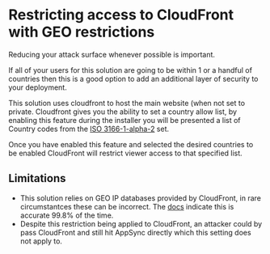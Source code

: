 # Restricting access to CloudFront with GEO restrictions

Reducing your attack surface whenever possible is important. 

If all of your users for this solution are going to be within 1 or a handful of countries then this is a good option to add an additional layer of security to your deployment.

This solution uses cloudfront to host the main website (when not set to private. Cloudfront gives you the ability to set a country allow list, by enabling this feature during the installer you will be presented a list of Country codes from the [ISO 3166-1-alpha-2](https://docs.aws.amazon.com/cdk/api/v2/docs/aws-cdk-lib.aws_cloudfront.CfnDistribution.GeoRestrictionProperty.html#locations) set.

Once you have enabled this feature and selected the desired countries to be enabled CloudFront will restrict viewer access to that specified list.

## Limitations

- This solution relies on GEO IP databases provided by CloudFront, in rare circumstantces these can be incorrect. The [docs](https://docs.aws.amazon.com/AmazonCloudFront/latest/DeveloperGuide/georestrictions.html) indicate this is accurate 99.8% of the time.
- Despite this restriction being applied to CloudFront, an attacker could by pass CloudFront and still hit AppSync directly which this setting does not apply to.